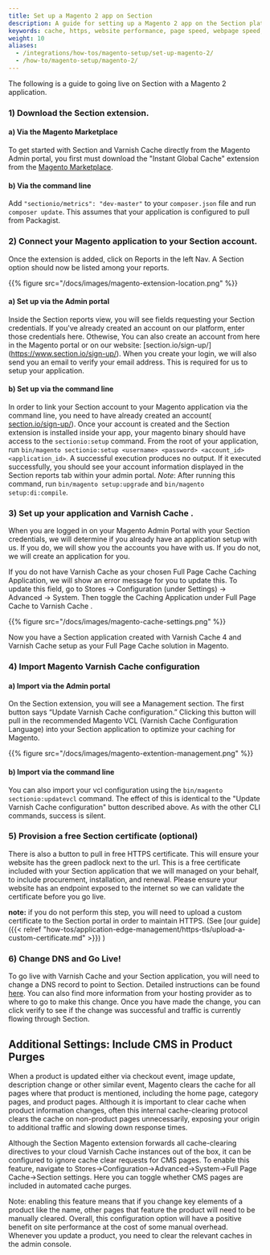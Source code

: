 ```yaml
---
title: Set up a Magento 2 app on Section
description: A guide for setting up a Magento 2 app on the Section platform.
keywords: cache, https, website performance, page speed, webpage speed, website security, content delivery network, CDN
weight: 10
aliases:
  - /integrations/how-tos/magento-setup/set-up-magento-2/
  - /how-to/magento-setup/magento-2/
---
```


The following is a guide to going live on Section with a Magento 2 application.

### 1) Download the Section extension.

#### a) Via the Magento Marketplace
  To get started with Section and Varnish Cache directly from the Magento Admin portal, you first must download the "Instant Global Cache" extension from the [Magento Marketplace](https://marketplace.magento.com/sectionio-metrics.html).

#### b) Via the command line
  Add `"sectionio/metrics": "dev-master"` to your `composer.json` file and run `composer update`. This assumes that your application is configured to pull from Packagist.

### 2) Connect your Magento application to your Section account.   

Once the extension is added, click on Reports in the left Nav. A Section option should now be listed among your reports.

{{% figure src="/docs/images/magento-extension-location.png" %}}

#### a) Set up via the Admin portal
Inside the Section reports view, you will see fields requesting your Section credentials. If you've already created an account on our platform, enter those credentials here. Othewise, You can also create an account from here in the Magento portal or on our website: [section.io/sign-up/] (https://www.section.io/sign-up/). When you create your login, we will also send you an email to verify your email address. This is required for us to setup your application.

#### b) Set up via the command line  
In order to link your Section account to your Magento application via the command line, you need to have already created an account( [section.io/sign-up/](https://www.section.io/sign-up/)). Once your account is created and the Section extension is installed inside your app, your magento binary should have access to the `sectionio:setup` command. From the root of your application, run `bin/magento sectionio:setup <username> <password> <account_id> <application_id>`. A successful execution produces no output. If it executed successfully, you should see your account information displayed in the Section reports tab within your admin portal. *Note*: After running this command, run `bin/magento setup:upgrade` and `bin/magento setup:di:compile`.

### 3) Set up your application and Varnish Cache .

When you are logged in on your Magento Admin Portal with your Section credentials, we will determine if you already have an application setup with us. If you do, we will show you the accounts you have with us. If you do not, we will create an application for you.

If you do not have Varnish Cache  as your chosen Full Page Cache Caching Application, we will show an error message for you to update this. To update this field, go to Stores -> Configuration (under Settings) -> Advanced -> System. Then toggle the Caching Application under Full Page Cache to Varnish Cache .

{{% figure src="/docs/images/magento-cache-settings.png" %}}

Now you have a Section application created with Varnish Cache 4 and Varnish Cache  setup as your Full Page Cache solution in Magento.

### 4) Import Magento Varnish Cache  configuration

#### a) Import via the Admin portal
On the Section extension, you will see a Management section. The first button says “Update Varnish Cache configuration.” Clicking this button will pull in the recommended Magento VCL (Varnish Cache Configuration Language) into your Section application to optimize your caching for Magento.

{{% figure src="/docs/images/magento-extention-management.png" %}}

#### b) Import via the command line

You can also import your vcl configuration using the `bin/magento sectionio:updatevcl` command. The effect of this is identical to the "Update Varnish Cache configuration" button described above. As with the other CLI commands, success is silent.

### 5) Provision a free Section certificate (optional)

There is also a button to pull in free HTTPS certificate. This will ensure your website has the green padlock next to the url. This is a free certificate included with your Section application that we will managed on your behalf, to include procurement, installation, and renewal. Please ensure your website has an endpoint exposed to the internet so we can validate the certificate before you go live.

**note:** if you do not perform this step, you will need to upload a custom certificate to the Section portal in order to maintain HTTPS. (See [our guide]({{< relref "how-tos/application-edge-management/https-tls/upload-a-custom-certificate.md" >}}) )

### 6) Change DNS and Go Live!

To go live with Varnish Cache and your Section application, you will need to change a DNS record to point to Section. Detailed instructions can be found [here](https://www.section.io/docs/change-dns/#dns-hosting-with-your-current-provider). You can also find more information from your hosting provider as to where to go to make this change. Once you have made the change, you can click verify to see if the change was successful and traffic is currently flowing through Section.

## Additional Settings: Include CMS in Product Purges

When a product is updated either via checkout event, image update, description change or other similar event, Magento clears the cache for all pages where that product is mentioned, including the home page, category pages, and product pages. Although it is important to clear cache when product information changes, often this internal cache-clearing protocol clears the cache on non-product pages unnecessarily, exposing your origin to additional traffic and slowing down response times.

Although the Section Magento extension forwards all cache-clearing directives to your cloud Varnish Cache instances out of the box, it can be configured to ignore cache clear requests for CMS pages. To enable this feature, navigate to Stores->Configuration->Advanced->System->Full Page Cache->Section settings. Here you can toggle whether CMS pages are included in automated cache purges.

Note: enabling this feature means that if you change key elements of a product like the name, other pages that feature the product will need to be manually cleared. Overall, this configuration option will have a positive benefit on site performance at the cost of some manual overhead. Whenever you update a product, you need to clear the relevant caches in the admin console.  


  [free Turpentine Magento extension]: http://www.magentocommerce.com/magento-connect/turpentine-varnish-cache.html
  [official instructions]: https://github.com/nexcess/magento-turpentine/wiki/Installation
  [lastest Section cli bridge here]: https://github.com/section-io/varnish-cli-bridge/releases/latest
  [Configure and use Varnish]: http://devdocs.magento.com/guides/v2.0/config-guide/varnish/config-varnish.html
  [Install Varnish]: http://devdocs.magento.com/guides/v2.0/config-guide/varnish/config-varnish-install.html
  [Configure Varnish Cache and your web server]: http://devdocs.magento.com/guides/v2.0/config-guide/varnish/config-varnish-configure.html
  [Configure Magento to use Varnish]: http://devdocs.magento.com/guides/v2.0/config-guide/varnish/config-varnish-magento.html
